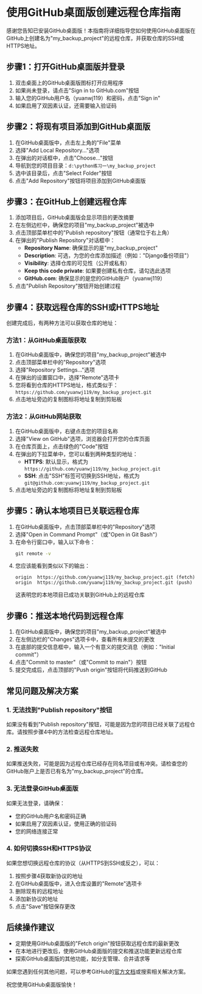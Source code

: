 # 使用GitHub桌面版创建远程仓库指南

感谢您告知已安装GitHub桌面版！本指南将详细指导您如何使用GitHub桌面版在GitHub上创建名为"my_backup_project"的远程仓库，并获取仓库的SSH或HTTPS地址。

## 步骤1：打开GitHub桌面版并登录

1. 双击桌面上的GitHub桌面版图标打开应用程序
2. 如果尚未登录，请点击"Sign in to GitHub.com"按钮
3. 输入您的GitHub用户名（yuanwj119）和密码，点击"Sign in"
4. 如果启用了双因素认证，还需要输入验证码

## 步骤2：将现有项目添加到GitHub桌面版

1. 在GitHub桌面版中，点击左上角的"File"菜单
2. 选择"Add Local Repository..."选项
3. 在弹出的对话框中，点击"Choose..."按钮
4. 导航到您的项目目录：`d:\python练习一\my_backup_project`
5. 选中该目录后，点击"Select Folder"按钮
6. 点击"Add Repository"按钮将项目添加到GitHub桌面版

## 步骤3：在GitHub上创建远程仓库

1. 添加项目后，GitHub桌面版会显示项目的更改摘要
2. 在左侧边栏中，确保您的项目"my_backup_project"被选中
3. 点击顶部菜单栏中的"Publish repository"按钮（通常位于右上角）
4. 在弹出的"Publish Repository"对话框中：
   - **Repository Name**: 确保显示的是"my_backup_project"
   - **Description**: 可选，为您的仓库添加描述（例如："Django备份项目"）
   - **Visibility**: 选择仓库的可见性（公开或私有）
   - **Keep this code private**: 如果要创建私有仓库，请勾选此选项
   - **GitHub.com**: 确保显示的是您的GitHub账户（yuanwj119）
5. 点击"Publish Repository"按钮开始创建过程

## 步骤4：获取远程仓库的SSH或HTTPS地址

创建完成后，有两种方法可以获取仓库的地址：

### 方法1：从GitHub桌面版获取

1. 在GitHub桌面版中，确保您的项目"my_backup_project"被选中
2. 点击顶部菜单栏中的"Repository"选项
3. 选择"Repository Settings..."选项
4. 在弹出的设置窗口中，选择"Remote"选项卡
5. 您将看到仓库的HTTPS地址，格式类似于：`https://github.com/yuanwj119/my_backup_project.git`
6. 点击地址旁边的复制图标将地址复制到剪贴板

### 方法2：从GitHub网站获取

1. 在GitHub桌面版中，右键点击您的项目名称
2. 选择"View on GitHub"选项，浏览器会打开您的仓库页面
3. 在仓库页面上，点击绿色的"Code"按钮
4. 在弹出的下拉菜单中，您可以看到两种类型的地址：
   - **HTTPS**: 默认显示，格式为 `https://github.com/yuanwj119/my_backup_project.git`
   - **SSH**: 点击"SSH"标签可切换到SSH地址，格式为 `git@github.com:yuanwj119/my_backup_project.git`
5. 点击地址旁边的复制图标将地址复制到剪贴板

## 步骤5：确认本地项目已关联远程仓库

1. 在GitHub桌面版中，点击顶部菜单栏中的"Repository"选项
2. 选择"Open in Command Prompt"（或"Open in Git Bash"）
3. 在命令行窗口中，输入以下命令：
   ```cmd
   git remote -v
   ```
4. 您应该能看到类似以下的输出：
   ```
   origin  https://github.com/yuanwj119/my_backup_project.git (fetch)
   origin  https://github.com/yuanwj119/my_backup_project.git (push)
   ```
   这表明您的本地项目已成功关联到GitHub上的远程仓库

## 步骤6：推送本地代码到远程仓库

1. 在GitHub桌面版中，确保您的项目"my_backup_project"被选中
2. 在左侧边栏的"Changes"选项卡中，查看所有未提交的更改
3. 在底部的提交信息框中，输入一个有意义的提交消息（例如："Initial commit"）
4. 点击"Commit to master"（或"Commit to main"）按钮
5. 提交完成后，点击顶部的"Push origin"按钮将代码推送到GitHub

## 常见问题及解决方案

### 1. 无法找到"Publish repository"按钮

如果没有看到"Publish repository"按钮，可能是因为您的项目已经关联了远程仓库。请按照步骤4中的方法检查远程仓库地址。

### 2. 推送失败

如果推送失败，可能是因为远程仓库已经存在同名项目或有冲突。请检查您的GitHub账户上是否已有名为"my_backup_project"的仓库。

### 3. 无法登录GitHub桌面版

如果无法登录，请确保：
- 您的GitHub用户名和密码正确
- 如果启用了双因素认证，使用正确的验证码
- 您的网络连接正常

### 4. 如何切换SSH和HTTPS协议

如果您想切换远程仓库的协议（从HTTPS到SSH或反之），可以：
1. 按照步骤4获取新协议的地址
2. 在GitHub桌面版中，进入仓库设置的"Remote"选项卡
3. 删除现有的远程地址
4. 添加新协议的地址
5. 点击"Save"按钮保存更改

## 后续操作建议

- 定期使用GitHub桌面版的"Fetch origin"按钮获取远程仓库的最新更改
- 在本地进行更改后，使用GitHub桌面版的提交和推送功能更新远程仓库
- 探索GitHub桌面版的其他功能，如分支管理、合并请求等

如果您遇到任何其他问题，可以参考GitHub的[官方文档](https://docs.github.com/en/desktop)或搜索相关解决方案。

祝您使用GitHub桌面版愉快！